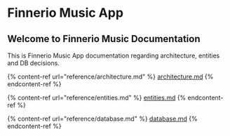 # Finnerio Music App

## Welcome to Finnerio Music Documentation

This is Finnerio Music App documentation regarding architecture, entities and DB decisions.

{% content-ref url="reference/architecture.md" %}
[architecture.md](reference/architecture.md)
{% endcontent-ref %}

{% content-ref url="reference/entities.md" %}
[entities.md](reference/entities.md)
{% endcontent-ref %}

{% content-ref url="reference/database.md" %}
[database.md](reference/database.md)
{% endcontent-ref %}

